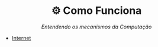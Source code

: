<h1 align="center"> ⚙️ Como Funciona</h1>

<p align="center"><em>Entendendo os mecanismos da Computação</em></h1>

- [Internet](Topicos/Internet/Internet.md)
